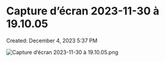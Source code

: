 # Capture d’écran 2023-11-30 à 19.10.05

Created: December 4, 2023 5:37 PM

![Capture d’écran 2023-11-30 à 19.10.05.png](Capture%20d%E2%80%99e%CC%81cran%202023-11-30%20a%CC%80%2019%2010%2005%20fc5ff394185f471abd27b5f52ba28244/Capture_decran_2023-11-30_a_19.10.05.png)